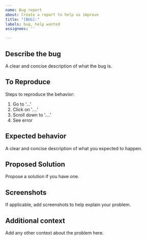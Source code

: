 ```yaml
---
name: Bug report
about: Create a report to help us improve
title: "[BUG]:"
labels: bug, help wanted
assignees: ''

---
```


## **Describe the bug**
A clear and concise description of what the bug is.

## **To Reproduce**
Steps to reproduce the behavior:
1. Go to '...'
2. Click on '....'
3. Scroll down to '....'
4. See error

## **Expected behavior**
A clear and concise description of what you expected to happen.

## **Proposed Solution**
Propose a solution if you have one.

## **Screenshots**
If applicable, add screenshots to help explain your problem.

## **Additional context**
Add any other context about the problem here.
